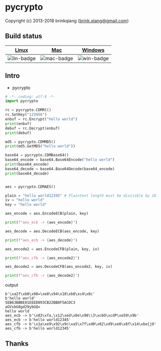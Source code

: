 # pycrypto

Copyright (c) 2013-2018 brinkqiang (brink.qiang@gmail.com)


## Build status
| [Linux][lin-link] | [Mac][mac-link] | [Windows][win-link] |
| :---------------: | :----------------: | :-----------------: |
| ![lin-badge]      | ![mac-badge]       | ![win-badge]        |

[lin-badge]: https://github.com/brinkqiang/pycrypto/workflows/linux/badge.svg "linux build status"
[lin-link]:  https://github.com/brinkqiang/pycrypto/actions/workflows/linux.yml "linux build status"
[mac-badge]: https://github.com/brinkqiang/pycrypto/workflows/mac/badge.svg "mac build status"
[mac-link]:  https://github.com/brinkqiang/pycrypto/actions/workflows/mac.yml "mac build status"
[win-badge]: https://github.com/brinkqiang/pycrypto/workflows/win/badge.svg "win build status"
[win-link]:  https://github.com/brinkqiang/pycrypto/actions/workflows/win.yml "win build status"

## Intro

- pycrypto
```python
# -*- coding: utf-8 -*-
import pycrypto

rc = pycrypto.CDMRC()
rc.SetKey("123456")
enbuf = rc.Encrypt("hello world")
print(enbuf)
debuf = rc.Decrypt(enbuf)
print(debuf)

md5 = pycrypto.CDMMD5()
print(md5.GetMD5("hello world"))

base64 = pycrypto.CDMBase64()
base64_encode = base64.Base64Encode("hello world")
print(base64_encode)
base64_decode = base64.Base64Decode(base64_encode)
print(base64_decode)


aes = pycrypto.CDMAES()

plain = "hello world12345" # Plaintext length must be divisible by 16
iv = "hello world"
key = "hello world"

aes_encode = aes.EncodeECB(plain, key)

print(f"aes_ecb -> {aes_encode}")

aes_decode = aes.DecodeECB(aes_encode, key)

print(f"aes_ecb -> {aes_decode}")

aes_encode2 = aes.EncodeCFB(plain, key, iv)

print(f"aes_cfb -> {aes_encode2}")

aes_decode2 = aes.DecodeCFB(aes_encode2, key, iv)

print(f"aes_cfb -> {aes_decode2}")

```

output
```
b'\xa2f\xb0\x98=\xe8\x94\x18\xb8\xc4\x8c'
b'hello world'
5EB63BBBE01EEED093CB22BB8F5ACDC3
aGVsbG8gd29ybGQ=
hello world
aes_ecb -> b'\x03\xfa,\x12\xed\x0e\x90\\3\xc6O\xcdP\xe59\x9b'
aes_ecb -> b'hello world12345'
aes_cfb -> b'\x1a\xe9\x92\x9c\xa5\x7f\xd0\x02\xd9\xe0\x8f\x14\xbe{jO'
aes_cfb -> b'hello world12345'
```

## Thanks
